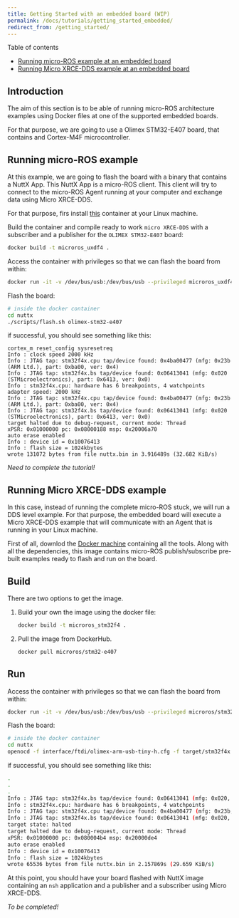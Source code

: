 ```yaml
---
title: Getting Started with an embedded board (WIP)
permalink: /docs/tutorials/getting_started_embedded/
redirect_from: /getting_started/
---
```


Table of contents

*   [Running micro-ROS example at an embedded board](#running-micro-ROS-example)
*   [Running Micro XRCE-DDS example at an embedded board](#running-Micro-XRCE-DDS-example)

## Introduction

The aim of this section is to be able of running micro-ROS architecture examples using Docker files at one of the supported embedded boards.

For that purpose, we are going to use a Olimex STM32-E407 board, that contains and Cortex-M4F microcontroller.


## Running micro-ROS example

At this example, we are going to flash the board with a binary that contains a NuttX App. This NuttX App is a micro-ROS client. This client will try to connect to the micro-ROS Agent running at your computer and exchange data using Micro XRCE-DDS.

For that purpose, firs install [this](https://github.com/microROS/docker/tree/master/Embedded/NuttX/precompiled/micro-XRCE-DDS/olimex-stm32-e407) container at your Linux machine. 



Build the container and compile ready to work `micro XRCE-DDS` with a subscriber and a publisher for the `OLIMEX STM32-E407` board:
```bash
docker build -t microros_uxdf4 .
```
Access the container with privileges so that we can flash the board from within:
```bash
docker run -it -v /dev/bus/usb:/dev/bus/usb --privileged microros_uxdf4 /bin/bash
```
Flash the board:
```bash
# inside the docker container
cd nuttx
./scripts/flash.sh olimex-stm32-e407
```
if successful, you should see something like this:


```
cortex_m reset_config sysresetreq
Info : clock speed 2000 kHz
Info : JTAG tap: stm32f4x.cpu tap/device found: 0x4ba00477 (mfg: 0x23b (ARM Ltd.), part: 0xba00, ver: 0x4)
Info : JTAG tap: stm32f4x.bs tap/device found: 0x06413041 (mfg: 0x020 (STMicroelectronics), part: 0x6413, ver: 0x0)
Info : stm32f4x.cpu: hardware has 6 breakpoints, 4 watchpoints
adapter speed: 2000 kHz
Info : JTAG tap: stm32f4x.cpu tap/device found: 0x4ba00477 (mfg: 0x23b (ARM Ltd.), part: 0xba00, ver: 0x4)
Info : JTAG tap: stm32f4x.bs tap/device found: 0x06413041 (mfg: 0x020 (STMicroelectronics), part: 0x6413, ver: 0x0)
target halted due to debug-request, current mode: Thread
xPSR: 0x01000000 pc: 0x08000188 msp: 0x20006a70
auto erase enabled
Info : device id = 0x10076413
Info : flash size = 1024kbytes
wrote 131072 bytes from file nuttx.bin in 3.916489s (32.682 KiB/s)
```

_Need to complete the tutorial!_



## Running Micro XRCE-DDS example

In this case, instead of running the complete micro-ROS stuck, we will run a DDS level example. For that purpose, the embedded board will execute a Micro XRCE-DDS example that will communicate with an Agent that is running in your Linux machine.

First of all, downlod the [Docker machine](https://github.com/microROS/docker/blob/master/Embedded/NuttX/precompiled/micro-ROS/olimex_stm32-e407/Dockerfile) containing all the tools. Along with all the dependencies, this image contains micro-ROS publish/subscribe pre-built examples ready to flash and run on the board.

## Build

There are two options to get the image.

1. Build your own the image using the docker file:

    ```bash
    docker build -t microros_stm32f4 .
    ```

1. Pull the image from DockerHub.
    ```bash
    docker pull microros/stm32-e407
    ```

## Run

Access the container with privileges so that we can flash the board from within:

```bash
docker run -it -v /dev/bus/usb:/dev/bus/usb --privileged microros/stm32-e407 /bin/bash
```

 Flash the board:

```bash
# inside the docker container
cd nuttx
openocd -f interface/ftdi/olimex-arm-usb-tiny-h.cfg -f target/stm32f4x.cfg -c init -c "reset halt" -c "flash write_image erase nuttx.bin 0x08000000"
```

if successful, you should see something like this:

```bash
.
.
.
Info : JTAG tap: stm32f4x.bs tap/device found: 0x06413041 (mfg: 0x020, part: 0x6413, ver: 0x0)
Info : stm32f4x.cpu: hardware has 6 breakpoints, 4 watchpoints
Info : JTAG tap: stm32f4x.cpu tap/device found: 0x4ba00477 (mfg: 0x23b, part: 0xba00, ver: 0x4)
Info : JTAG tap: stm32f4x.bs tap/device found: 0x06413041 (mfg: 0x020, part: 0x6413, ver: 0x0)
target state: halted
target halted due to debug-request, current mode: Thread
xPSR: 0x01000000 pc: 0x080004b4 msp: 0x20000de4
auto erase enabled
Info : device id = 0x10076413
Info : flash size = 1024kbytes
wrote 65536 bytes from file nuttx.bin in 2.157869s (29.659 KiB/s)

```

At this point, you should have your board flashed with NuttX image containing an `nsh` application and a publisher and a subscriber using Micro XRCE-DDS.

_To be completed!_


